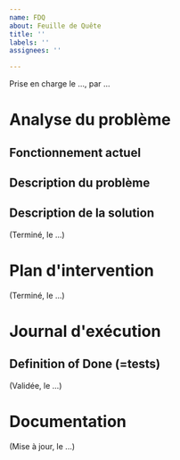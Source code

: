 ```yaml
---
name: FDQ
about: Feuille de Quête
title: ''
labels: ''
assignees: ''

---
```


Prise en charge le ..., par ...

# Analyse du problème

## Fonctionnement actuel

## Description du problème

## Description de la solution

(Terminé, le ...)

# Plan d'intervention

(Terminé, le ...)

# Journal d'exécution

## Definition of Done (=tests)

(Validée, le ...)

# Documentation

(Mise à jour, le ...)
